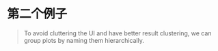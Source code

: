 # 第二个例子

> To avoid cluttering the UI and have better result clustering, we can group plots by naming them hierarchically.

